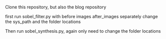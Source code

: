 Clone this repository, but also the blog repository

first run sobel_filter.py with before images after_images separately
change the sys_path and the folder locations

Then run sobel_synthesis.py, again only need to change the folder locations
